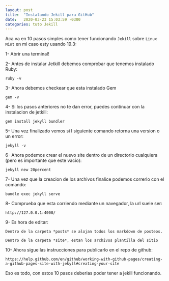```yaml
---
layout: post
title:  "Instalando Jekill para GitHub"
date:   2020-03-23 15:03:59 -0300
categories: tuto Jekill
---
```

Aca va en 10 pasos simples como tener funcionando `Jekill` sobre `Linux Mint` en mi caso esty usando 19.3:

  1- Abrir una terminal!

  2- Antes de instalar Jetkill debemos comprobar que tenemos instalado Ruby:

  `ruby -v`

  3- Ahora debemos checkear que esta instalado Gem

  `gem -v`

  4- Si los pasos anteriores no te dan error, puedes continuar con la instalacion de jetkill:

  `gem install jekyll bundler`

  5- Una vez finalizado vemos si l siguiente comando retorna una version o un error:

  `jekyll -v`

  6- Ahora podemos crear el nuevo site dentro de un directorio cualquiera (pero es importante que este vacio):

  `jekyll new 20percent`
  
  7- Una vez que la creacion de los archivos finalice podemos correrlo con el comando:
  
  `bundle exec jekyll serve`
  
  8- Comprueba que esta corriendo mediante un navegador, la url suele ser:
  
  `http://127.0.0.1:4000/`
  
  9- Es hora de editar:
  
  `Dentro de la carpeta *posts* se alojan todos los markdown de posteos.`

  `Dentro de la carpeta *site*, estan los archivos plantilla del sitio`
  
  10- Ahora sigue las instrucciones para publicarlo en el repo de github:
  
  `https://help.github.com/en/github/working-with-github-pages/creating-a-github-pages-site-with-jekyll#creating-your-site`

Eso es todo, con estos 10 pasos deberias poder tener a jekill funcionando.